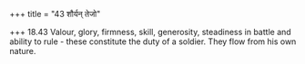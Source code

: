 +++
title = "43 शौर्यन् तेजो"

+++
18.43 Valour, glory, firmness, skill, generosity, steadiness in battle
and ability to rule - these constitute the duty of a soldier. They flow
from his own nature.
